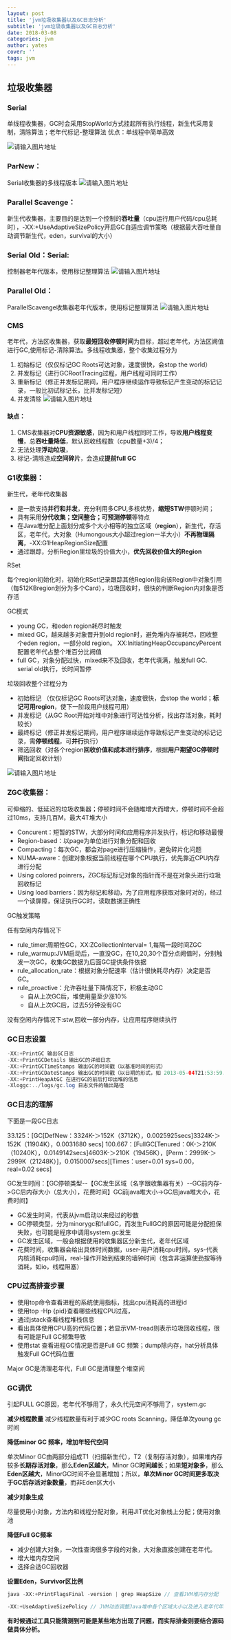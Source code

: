 ```yaml
---
layout: post
title: 'jvm垃圾收集器以及GC日志分析'
subtitle: 'jvm垃圾收集器以及GC日志分析'
date: 2018-03-08
categories: jvm
author: yates																																									
cover: ''
tags: jvm
---
```


## 垃圾收集器

### Serial

单线程收集器，GC时会采用StopWorld方式挂起所有执行线程，新生代采用复制，清除算法；老年代标记-整理算法 优点：单线程中简单高效

![请输入图片地址](http://yatesblog.oss-cn-shenzhen.aliyuncs.com/img/2018-03-19-jvm/4.png)

### ParNew：

Serial收集器的多线程版本
![请输入图片地址](http://yatesblog.oss-cn-shenzhen.aliyuncs.com/img/2018-03-19-jvm/5.png)

### Parallel Scavenge：

新生代收集器，主要目的是达到一个控制的**吞吐量**（cpu运行用户代码/cpu总耗时），-XX:+UseAdaptiveSizePolicy开启GC自适应调节策略（根据最大吞吐量自动调节新生代，eden，survival的大小）

### Serial Old：Serial:

控制器老年代版本，使用标记整理算法
![请输入图片地址](http://yatesblog.oss-cn-shenzhen.aliyuncs.com/img/2018-03-19-jvm/6.png)

### Parallel Old：

ParallelScavenge收集器老年代版本，使用标记整理算法
![请输入图片地址](http://yatesblog.oss-cn-shenzhen.aliyuncs.com/img/2018-03-19-jvm/7.png)


### CMS

老年代，方法区收集器，获取**最短回收停顿时间**为目标，超过老年代，方法区阙值进行GC,使用标记-清除算法。多线程收集器，整个收集过程分为

1. 初始标记（仅仅标记GC Roots可达对象，速度很快，会stop the world）
2. 并发标记（进行GCRootTracing过程，用户线程可同时工作）
3. 重新标记（修正并发标记期间，用户程序继续运作导致标记产生变动的标记记录，一般比初试标记长，比并发标记短）
4. 并发清除
![请输入图片地址](http://yatesblog.oss-cn-shenzhen.aliyuncs.com/img/2018-03-19-jvm/8.png)

#### **缺点：**

1. CMS收集器对**CPU资源敏感**，因为和用户线程同时工作，导致**用户线程变慢**，总**吞吐量降低**，默认回收线程数（cpu数量+3)/4；
2. 无法处理**浮动垃圾**，
3. 标记-清除造成**空间碎片**，会造成**提前full GC**


### G1收集器：
新生代，老年代收集器

- 是一款支持**并行和并发**，充分利用多CPU,多核优势，**缩短STW**停顿时间；
- 具有采用**分代收集；空间整合；可预测停顿**等特点
- 在Java堆分配上面划分成多个大小相等的独立区域（**region**），新生代，存活区，老年代，大对象（Humongous大小超过region一半大小）**不再物理隔离**，-XX:G1HeapRegionSize配置
- 通过跟踪，分析Region里垃圾的价值大小，**优先回收价值大的Region**

RSet

每个region初始化时，初始化RSet记录跟踪其他Region指向该Region中对象引用（每512KBregion划分为多个Card），垃圾回收时，很快的判断Region内对象是否存活

GC模式

- young GC，和eden region耗尽时触发
- mixed GC，越来越多对象晋升到old region时，避免堆内存被耗尽，回收整个eden region，一部分old region。 XX:InitiatingHeapOccupancyPercent配置老年代占整个堆百分比阙值
- full GC，对象分配过快，mixed来不及回收，老年代填满，触发full GC. serial old执行，长时间暂停

垃圾回收整个过程分为
- 初始标记 （仅仅标记GC Roots可达对象，速度很快，会stop the world；**标记可用region**，使下一阶段用户线程可用）
- 并发标记（从GC Root开始对堆中对象进行可达性分析，找出存活对象，耗时较长）
- 最终标记（修正并发标记期间，用户程序继续运作导致标记产生变动的标记记录，需**停顿线程**，可**并行**执行）
- 筛选回收（对各个region**回收价值和成本进行排序**，根据**用户期望GC停顿时间**指定回收计划）

![请输入图片地址](http://yatesblog.oss-cn-shenzhen.aliyuncs.com/img/2018-03-19-jvm/9.png)


### ZGC收集器：
可伸缩的、低延迟的垃圾收集器；停顿时间不会随堆增大而增大，停顿时间不会超过10ms，支持几百M，最大4T堆大小

- Concurent：短暂的STW，大部分时间和应用程序并发执行，标记和移动最慢
- Region-based：以page为单位进行对象分配和回收
- Compacting：每次GC，都会对page进行压缩操作，避免碎片化问题
- NUMA-aware：创建对象根据当前线程在哪个CPU执行，优先靠近CPU内存进行分配
- Using colored poinrers，ZGC标记标记对象的指针而不是在对象头进行垃圾回收标记
- Using load barriers：因为标记和移动，为了应用程序获取对象时对的，经过一个读屏障，保证执行GC时，读取数据正确性

GC触发策略

任有空闲内存情况下

- rule_timer:周期性GC，XX:ZCollectionInterval= 1,每隔一段时间ZGC
- rule_warmup:JVM启动后，一直没GC，在10,20,30个百分点阙值时，分别触发一次GC，收集GC数据为后面GC提供条件依据
- rule_allocation_rate：根据对象分配速率（估计很快耗尽内存）决定是否GC。
- rule_proactive：允许吞吐量下降情况下，积极主动GC
	- 自从上次GC后，堆使用量至少涨10%
	- 自从上次GC后，过去5分钟没有GC

没有空闲内存情况下:stw,回收一部分内存，让应用程序继续执行

### GC日志设置
```java
-XX:+PrintGC 输出GC日志
-XX:+PrintGCDetails 输出GC的详细日志
-XX:+PrintGCTimeStamps 输出GC的时间戳（以基准时间的形式）
-XX:+PrintGCDateStamps 输出GC的时间戳（以日期的形式，如 2013-05-04T21:53:59.234+0800）
-XX:+PrintHeapAtGC 在进行GC的前后打印出堆的信息
-Xloggc:../logs/gc.log 日志文件的输出路径
```

### GC日志的理解
下面是一段GC日志

33.125：[GC[DefNew：3324K-＞152K（3712K），0.0025925secs]3324K-＞152K（11904K），0.0031680 secs] 
100.667：[FullGC[Tenured：0K-＞210K（10240K），0.0149142secs]4603K-＞210K（19456K），[Perm：2999K-＞2999K（21248K）]，0.0150007secs][Times：user=0.01 sys=0.00，real=0.02 secs]

GC发生时间：【GC停顿类型--【GC发生区域（名字跟收集器有关）--GC前内存->GC后内存大小（总大小），花费时间】GC前java堆大小->GC后java堆大小，花费时间】

- GC发生时间，代表从jvm启动以来经过的秒数
- GC停顿类型，分为minorygc和fullGC，而发生FullGC的原因可能是分配担保失败，也可能是程序中调用system.gc发生
- GC发生区域，一般会根据使用的收集器区分新生代，老年代区域
- 花费时间，收集器会给出具体时间数据，user-用户消耗cpu时间，sys-代表内核消耗cpu时间，real-操作开始到结束的墙钟时间（包含非运算使劲按等待消耗，如io，线程阻塞）

### CPU过高排查步骤

- 使用top命令查看进程的系统使用指标，找出cpu消耗高的进程id
- 使用top -Hp {pid}查看哪些线程CPU过高，
- 通过jstack查看线程堆栈信息
- 看出具体使用CPU高的代码位置；若显示VM-tread则表示垃圾回收线程，很有可能是Full GC频繁导致
- 使用stat 查看进程GC情况是否是Full GC 频繁；dump除内存，hat分析具体触发Full GC代码位置

Major GC是清理老年代，Full GC是清理整个堆空间

### GC调优

引起FULL GC原因，老年代不够用了，永久代元空间不够用了，system.gc

**减少线程数量**
减少线程数量有利于减少GC roots Scanning，降低单次young gc时间

**降低minor GC 频率，增加年轻代空间**

单次Minor GC由两部分组成T1（扫描新生代），T2（复制存活对象），如果堆内存较多**长期存活对象**，那么**Eden区越大**，Minor GC**时间越长**；如果**短对象多**，那么**Eden区越大**，MinorGC时间不会显著增加；所以，**单次Minor GC时间更多取决于GC后存活对象数量**，而非Eden区大小

**减少对象生成**

尽量使用小对象，方法内和线程分配对象，利用JIT优化对象栈上分配；使用对象池

**降低Full GC频率**

- 减少创建大对象，一次性查询很多字段的对象，大对象直接创建在老年代。
- 增大堆内存空间
- 选择合适GC回收器

**设置Eden，Survivor区比例**

```java
java -XX:+PrintFlagsFinal -version | grep HeapSize // 查看JVM堆内存分配

-XX:+UseAdaptiveSizePolicy // JVM动态调整Java堆中各个区域大小以及进入老年代年龄，-XX：NewRatio和-XX：SurvivorRatio会失效，JDK8默认开启
```

**有时候通过工具只能猜测到可能是某些地方出现了问题，而实际排查则要结合源码做具体分析。**
